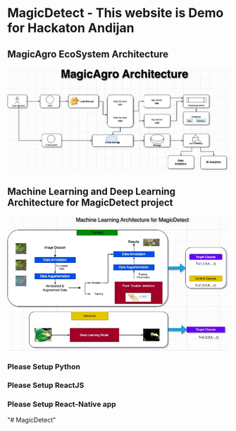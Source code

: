 # MagicDetect - This website is Demo for Hackaton Andijan

## MagicAgro EcoSystem Architecture

![alt text](/MagicAgroArchitecture.jpg)

## Machine Learning and Deep Learning Architecture for MagicDetect project

![alt text](/MachineLearningArchitecture.jpg)

### Please Setup Python

### Please Setup ReactJS

### Please Setup React-Native app
"# MagicDetect" 

